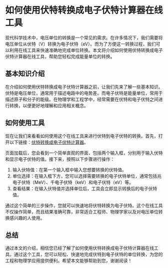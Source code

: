 如何使用伏特转换成电子伏特计算器在线工具
====================

现代科学技术中，电压单位的转换是一个常见的需求。在许多情况下，我们需要将电压单位从伏特（V）转换为电子伏特（eV）。而为了方便这一转换过程，我们可以利用在线工具来快速准确地完成单位转换。本文将介绍如何使用伏特转换成电子伏特计算器在线工具，帮助您轻松完成能量单位的转换。

基本知识介绍
------

在介绍如何使用伏特转换成电子伏特计算器之前，让我们先来了解一些基本知识。伏特是电压单位，通常用于描述电路中的电势差。而电子伏特是能量单位，常用于描述原子和分子的能级。在物理学和工程学中，经常需要在伏特和电子伏特之间进行转换，以便更好地理解和应用相关概念。

如何使用工具
------

现在让我们来看看如何使用这个在线工具来进行伏特到电子伏特的转换。首先，打开以下链接：[伏特转换成电子伏特计算器](https://www.onlinecalculatorsfree.com/zh-cn/tools/volt-to-electron-volt-calculator.html)。

页面加载后，您会看到一个简单直观的界面，包括两个输入框，分别用于输入伏特和显示电子伏特的值。接下来，按照以下步骤进行操作：

1. 输入伏特值：在第一个输入框中输入您想要转换的伏特值。
2. 单位选择：在输入框下方，您可以选择需要转换的电子伏特单位，通常包括兆电子伏特（MeV）、千电子伏特（keV）和电子伏特（eV）等。
3. 查看结果：在输入伏特值并选择单位后，工具会立即显示转换后的电子伏特值。

通过这个简单的三步操作，您就可以快速地将伏特转换为电子伏特。这个在线工具不仅操作简单，而且结果准确可靠，非常适合工程师、物理学家以及对电压单位转换感兴趣的人使用。

总结
--

通过本文的介绍，相信您已经了解了如何使用伏特转换成电子伏特计算器在线工具。通过这个工具，您可以轻松、快速地完成伏特到电子伏特的单位转换，为您的工程和物理学应用提供便利。希望本文能够帮助到您，谢谢阅读！